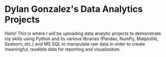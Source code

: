 # Dylan Gonzalez's Data Analytics Projects

Hello!
This is where I will be uploading data analytic projects to demonstrate my skills using Python and its various libraries (Pandas, NumPy, Matplotlib, Seaborn, etc.) and MS SQL
to manipulate raw data in order to create meaningful, readible data for reporting and visualization. 
